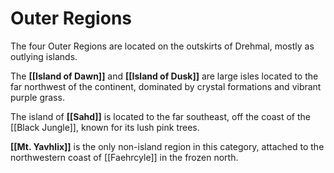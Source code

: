 # Outer Regions

The four Outer Regions are located on the outskirts of Drehmal, mostly as outlying islands.

The **[[Island of Dawn]]** and **[[Island of Dusk]]** are large isles located to the far northwest of the continent, dominated by crystal formations and vibrant purple grass.

The island of **[[Sahd]]** is located to the far southeast, off the coast of the [[Black Jungle]], known for its lush pink trees.

**[[Mt. Yavhlix]]** is the only non-island region in this category, attached to the northwestern coast of [[Faehrcyle]] in the frozen north.
